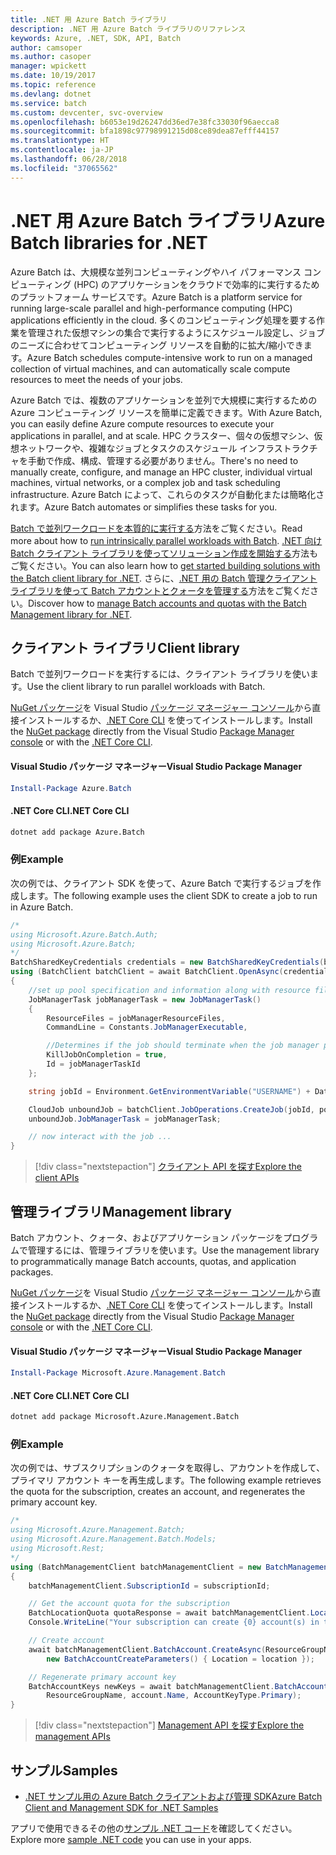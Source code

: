 ```yaml
---
title: .NET 用 Azure Batch ライブラリ
description: .NET 用 Azure Batch ライブラリのリファレンス
keywords: Azure, .NET, SDK, API, Batch
author: camsoper
ms.author: casoper
manager: wpickett
ms.date: 10/19/2017
ms.topic: reference
ms.devlang: dotnet
ms.service: batch
ms.custom: devcenter, svc-overview
ms.openlocfilehash: b6053e19d26247dd36ed7e38fc33030f96aecca8
ms.sourcegitcommit: bfa1898c97798991215d08ce89dea87efff44157
ms.translationtype: HT
ms.contentlocale: ja-JP
ms.lasthandoff: 06/28/2018
ms.locfileid: "37065562"
---
```

# <a name="azure-batch-libraries-for-net"></a><span data-ttu-id="c92e4-104">.NET 用 Azure Batch ライブラリ</span><span class="sxs-lookup"><span data-stu-id="c92e4-104">Azure Batch libraries for .NET</span></span>

<span data-ttu-id="c92e4-105">Azure Batch は、大規模な並列コンピューティングやハイ パフォーマンス コンピューティング (HPC) のアプリケーションをクラウドで効率的に実行するためのプラットフォーム サービスです。</span><span class="sxs-lookup"><span data-stu-id="c92e4-105">Azure Batch is a platform service for running large-scale parallel and high-performance computing (HPC) applications efficiently in the cloud.</span></span> <span data-ttu-id="c92e4-106">多くのコンピューティング処理を要する作業を管理された仮想マシンの集合で実行するようにスケジュール設定し、ジョブのニーズに合わせてコンピューティング リソースを自動的に拡大/縮小できます。</span><span class="sxs-lookup"><span data-stu-id="c92e4-106">Azure Batch schedules compute-intensive work to run on a managed collection of virtual machines, and can automatically scale compute resources to meet the needs of your jobs.</span></span>

<span data-ttu-id="c92e4-107">Azure Batch では、複数のアプリケーションを並列で大規模に実行するための Azure コンピューティング リソースを簡単に定義できます。</span><span class="sxs-lookup"><span data-stu-id="c92e4-107">With Azure Batch, you can easily define Azure compute resources to execute your applications in parallel, and at scale.</span></span> <span data-ttu-id="c92e4-108">HPC クラスター、個々の仮想マシン、仮想ネットワークや、複雑なジョブとタスクのスケジュール インフラストラクチャを手動で作成、構成、管理する必要がありません。</span><span class="sxs-lookup"><span data-stu-id="c92e4-108">There's no need to manually create, configure, and manage an HPC cluster, individual virtual machines, virtual networks, or a complex job and task scheduling infrastructure.</span></span> <span data-ttu-id="c92e4-109">Azure Batch によって、これらのタスクが自動化または簡略化されます。</span><span class="sxs-lookup"><span data-stu-id="c92e4-109">Azure Batch automates or simplifies these tasks for you.</span></span>

<span data-ttu-id="c92e4-110">[Batch で並列ワークロードを本質的に実行する](/azure/batch/batch-technical-overview)方法をご覧ください。</span><span class="sxs-lookup"><span data-stu-id="c92e4-110">Read more about how to [run intrinsically parallel workloads with Batch](/azure/batch/batch-technical-overview).</span></span> <span data-ttu-id="c92e4-111">[.NET 向け Batch クライアント ライブラリを使ってソリューション作成を開始する](/azure/batch/batch-dotnet-get-started)方法もご覧ください。</span><span class="sxs-lookup"><span data-stu-id="c92e4-111">You can also learn how to [get started building solutions with the Batch client library for .NET](/azure/batch/batch-dotnet-get-started).</span></span> <span data-ttu-id="c92e4-112">さらに、[.NET 用の Batch 管理クライアント ライブラリを使って Batch アカウントとクォータを管理する](/azure/batch/batch-management-dotnet)方法をご覧ください。</span><span class="sxs-lookup"><span data-stu-id="c92e4-112">Discover how to [manage Batch accounts and quotas with the Batch Management library for .NET](/azure/batch/batch-management-dotnet).</span></span>

## <a name="client-library"></a><span data-ttu-id="c92e4-113">クライアント ライブラリ</span><span class="sxs-lookup"><span data-stu-id="c92e4-113">Client library</span></span>

<span data-ttu-id="c92e4-114">Batch で並列ワークロードを実行するには、クライアント ライブラリを使います。</span><span class="sxs-lookup"><span data-stu-id="c92e4-114">Use the client library to run parallel workloads with Batch.</span></span>

<span data-ttu-id="c92e4-115">[NuGet パッケージ](https://www.nuget.org/packages/Azure.Batch)を Visual Studio [パッケージ マネージャー コンソール][PackageManager]から直接インストールするか、[.NET Core CLI][DotNetCLI] を使ってインストールします。</span><span class="sxs-lookup"><span data-stu-id="c92e4-115">Install the [NuGet package](https://www.nuget.org/packages/Azure.Batch) directly from the Visual Studio [Package Manager console][PackageManager] or with the [.NET Core CLI][DotNetCLI].</span></span>

#### <a name="visual-studio-package-manager"></a><span data-ttu-id="c92e4-116">Visual Studio パッケージ マネージャー</span><span class="sxs-lookup"><span data-stu-id="c92e4-116">Visual Studio Package Manager</span></span>

```powershell
Install-Package Azure.Batch
```

#### <a name="net-core-cli"></a><span data-ttu-id="c92e4-117">.NET Core CLI</span><span class="sxs-lookup"><span data-stu-id="c92e4-117">.NET Core CLI</span></span>

```bash
dotnet add package Azure.Batch
```

### <a name="example"></a><span data-ttu-id="c92e4-118">例</span><span class="sxs-lookup"><span data-stu-id="c92e4-118">Example</span></span>

<span data-ttu-id="c92e4-119">次の例では、クライアント SDK を使って、Azure Batch で実行するジョブを作成します。</span><span class="sxs-lookup"><span data-stu-id="c92e4-119">The following example uses the client SDK to create a job to run in Azure Batch.</span></span>

```csharp
/*
using Microsoft.Azure.Batch.Auth;
using Microsoft.Azure.Batch;
*/
BatchSharedKeyCredentials credentials = new BatchSharedKeyCredentials(batchUrl, accountName, accountKey);
using (BatchClient batchClient = await BatchClient.OpenAsync(credentials))
{
    //set up pool specification and information along with resource files here
    JobManagerTask jobManagerTask = new JobManagerTask()
    {
        ResourceFiles = jobManagerResourceFiles,
        CommandLine = Constants.JobManagerExecutable,

        //Determines if the job should terminate when the job manager process exits.
        KillJobOnCompletion = true,
        Id = jobManagerTaskId
    };

    string jobId = Environment.GetEnvironmentVariable("USERNAME") + DateTime.UtcNow.ToString("yyyyMMdd-HHmmss");

    CloudJob unboundJob = batchClient.JobOperations.CreateJob(jobId, poolInformation);
    unboundJob.JobManagerTask = jobManagerTask;

    // now interact with the job ...
}
```

> [!div class="nextstepaction"]
> [<span data-ttu-id="c92e4-120">クライアント API を探す</span><span class="sxs-lookup"><span data-stu-id="c92e4-120">Explore the client APIs</span></span>](/dotnet/api/overview/azure/batch/client)

## <a name="management-library"></a><span data-ttu-id="c92e4-121">管理ライブラリ</span><span class="sxs-lookup"><span data-stu-id="c92e4-121">Management library</span></span>

<span data-ttu-id="c92e4-122">Batch アカウント、クォータ、およびアプリケーション パッケージをプログラムで管理するには、管理ライブラリを使います。</span><span class="sxs-lookup"><span data-stu-id="c92e4-122">Use the management library to programmatically manage Batch accounts, quotas, and application packages.</span></span>

<span data-ttu-id="c92e4-123">[NuGet パッケージ](https://www.nuget.org/packages/Microsoft.Azure.Management.Batch)を Visual Studio [パッケージ マネージャー コンソール][PackageManager]から直接インストールするか、[.NET Core CLI][DotNetCLI] を使ってインストールします。</span><span class="sxs-lookup"><span data-stu-id="c92e4-123">Install the [NuGet package](https://www.nuget.org/packages/Microsoft.Azure.Management.Batch) directly from the Visual Studio [Package Manager console][PackageManager] or with the [.NET Core CLI][DotNetCLI].</span></span>

#### <a name="visual-studio-package-manager"></a><span data-ttu-id="c92e4-124">Visual Studio パッケージ マネージャー</span><span class="sxs-lookup"><span data-stu-id="c92e4-124">Visual Studio Package Manager</span></span>

```powershell
Install-Package Microsoft.Azure.Management.Batch
```

#### <a name="net-core-cli"></a><span data-ttu-id="c92e4-125">.NET Core CLI</span><span class="sxs-lookup"><span data-stu-id="c92e4-125">.NET Core CLI</span></span>

```bash
dotnet add package Microsoft.Azure.Management.Batch
```

### <a name="example"></a><span data-ttu-id="c92e4-126">例</span><span class="sxs-lookup"><span data-stu-id="c92e4-126">Example</span></span>

<span data-ttu-id="c92e4-127">次の例では、サブスクリプションのクォータを取得し、アカウントを作成して、プライマリ アカウント キーを再生成します。</span><span class="sxs-lookup"><span data-stu-id="c92e4-127">The following example retrieves the quota for the subscription, creates an account, and regenerates the primary account key.</span></span>

```csharp
/*
using Microsoft.Azure.Management.Batch;
using Microsoft.Azure.Management.Batch.Models;
using Microsoft.Rest;
*/
using (BatchManagementClient batchManagementClient = new BatchManagementClient(new TokenCredentials(accessToken)))
{
    batchManagementClient.SubscriptionId = subscriptionId;

    // Get the account quota for the subscription
    BatchLocationQuota quotaResponse = await batchManagementClient.Location.GetQuotasAsync(location);
    Console.WriteLine("Your subscription can create {0} account(s) in the {1} region.", quotaResponse.AccountQuota, location);

    // Create account
    await batchManagementClient.BatchAccount.CreateAsync(ResourceGroupName, accountName, 
        new BatchAccountCreateParameters() { Location = location });

    // Regenerate primary account key
    BatchAccountKeys newKeys = await batchManagementClient.BatchAccount.RegenerateKeyAsync(
        ResourceGroupName, account.Name, AccountKeyType.Primary);
}
```

> [!div class="nextstepaction"]
> [<span data-ttu-id="c92e4-128">Management API を探す</span><span class="sxs-lookup"><span data-stu-id="c92e4-128">Explore the management APIs</span></span>](/dotnet/api/overview/azure/batch/management)

## <a name="samples"></a><span data-ttu-id="c92e4-129">サンプル</span><span class="sxs-lookup"><span data-stu-id="c92e4-129">Samples</span></span>

* [<span data-ttu-id="c92e4-130">.NET サンプル用の Azure Batch クライアントおよび管理 SDK</span><span class="sxs-lookup"><span data-stu-id="c92e4-130">Azure Batch Client and Management SDK for .NET Samples</span></span>](https://github.com/Azure/azure-batch-samples/tree/master/CSharp)

<span data-ttu-id="c92e4-131">アプリで使用できるその他の[サンプル .NET コード](https://azure.microsoft.com/resources/samples/?platform=dotnet)を確認してください。</span><span class="sxs-lookup"><span data-stu-id="c92e4-131">Explore more [sample .NET code](https://azure.microsoft.com/resources/samples/?platform=dotnet) you can use in your apps.</span></span>

[PackageManager]: https://docs.microsoft.com/nuget/tools/package-manager-console
[DotNetCLI]: https://docs.microsoft.com/dotnet/core/tools/dotnet-add-package
